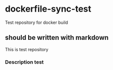 # dockerfile-sync-test
Test repository for docker build

## should be written with markdown
This is test repository

### Description test
